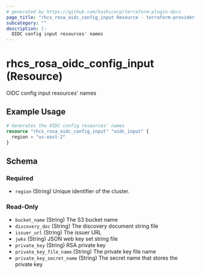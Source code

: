 ```yaml
---
# generated by https://github.com/hashicorp/terraform-plugin-docs
page_title: "rhcs_rosa_oidc_config_input Resource - terraform-provider-ocm"
subcategory: ""
description: |-
  OIDC config input resources' names
---
```


# rhcs_rosa_oidc_config_input (Resource)

OIDC config input resources' names

## Example Usage

```terraform
# Generates the OIDC config resources' names
resource "rhcs_rosa_oidc_config_input" "oidc_input" {
  region = "us-east-2"
}
```

<!-- schema generated by tfplugindocs -->
## Schema

### Required

- `region` (String) Unique identifier of the cluster.

### Read-Only

- `bucket_name` (String) The S3 bucket name
- `discovery_doc` (String) The discovery document string file
- `issuer_url` (String) The issuer URL
- `jwks` (String) JSON web key set string file
- `private_key` (String) RSA private key
- `private_key_file_name` (String) The private key file name
- `private_key_secret_name` (String) The secret name that stores the private key

